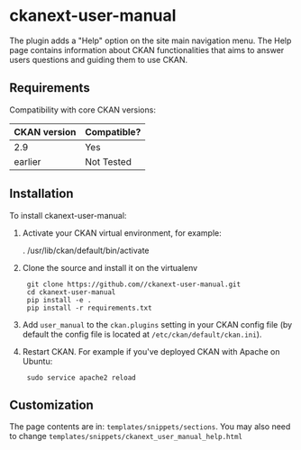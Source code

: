 # ckanext-user-manual

 The plugin adds a "Help" option on the site main navigation menu. The Help page contains information about CKAN functionalities that aims to answer users questions and guiding them to use CKAN.  


## Requirements

Compatibility with core CKAN versions:

| CKAN version    | Compatible?   |
| --------------- | ------------- |
|  2.9 | Yes    |
| earlier | Not Tested |           |


## Installation


To install ckanext-user-manual:

1. Activate your CKAN virtual environment, for example:

     . /usr/lib/ckan/default/bin/activate

2. Clone the source and install it on the virtualenv

        git clone https://github.com//ckanext-user-manual.git
        cd ckanext-user-manual
        pip install -e .
        pip install -r requirements.txt

3. Add `user_manual` to the `ckan.plugins` setting in your CKAN
   config file (by default the config file is located at
   `/etc/ckan/default/ckan.ini`).

4. Restart CKAN. For example if you've deployed CKAN with Apache on Ubuntu:

        sudo service apache2 reload


## Customization

The page contents are in: `templates/snippets/sections`. You may also need to change `templates/snippets/ckanext_user_manual_help.html`